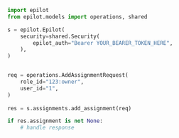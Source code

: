 <!-- Start SDK Example Usage -->
```python
import epilot
from epilot.models import operations, shared

s = epilot.Epilot(
    security=shared.Security(
        epilot_auth="Bearer YOUR_BEARER_TOKEN_HERE",
    ),
)


req = operations.AddAssignmentRequest(
    role_id="123:owner",
    user_id="1",
)
    
res = s.assignments.add_assignment(req)

if res.assignment is not None:
    # handle response
```
<!-- End SDK Example Usage -->